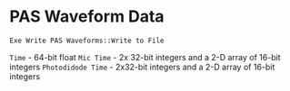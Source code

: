 # PAS Waveform Data
``Exe Write PAS Waveforms::Write to File``

``Time`` - 64-bit float
``Mic Time`` - 2x 32-bit integers and a 2-D array of 16-bit integers
``Photodidode Time`` - 2x32-bit integers and a 2-D array of 16-bit integers



